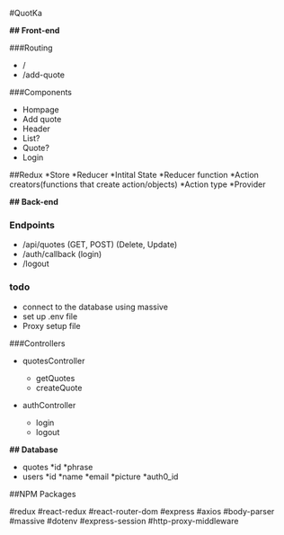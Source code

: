 #QuotKa

**## Front-end**

###Routing
   * /
   * /add-quote

###Components 

  * Hompage
  * Add quote
  * Header
  * List?
  * Quote?
  * Login 

##Redux
    *Store
     *Reducer
       *Intital State
       *Reducer function
       *Action creators(functions that create action/objects)
       *Action type
     *Provider


    

**## Back-end**

### Endpoints

* /api/quotes (GET, POST)  (Delete, Update)
* /auth/callback (login)
* /logout


### todo

* connect to the database using massive
* set up .env file
* Proxy setup file

###Controllers

* quotesController
    * getQuotes
    * createQuote

* authController
    * login
    * logout


**## Database**

* quotes
    *id
    *phrase
* users
    *id
    *name
    *email
    *picture
    *auth0_id


##NPM Packages

#redux
#react-redux
#react-router-dom
#express
#axios
#body-parser
#massive
#dotenv
#express-session
#http-proxy-middleware



